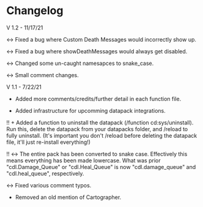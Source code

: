 # Changelog

V 1.2 - 11/17/21

↔ Fixed a bug where Custom Death Messages would incorrectly show up.

↔ Fixed a bug where showDeathMessages would always get disabled.

↔ Changed some un-caught namesapces to snake_case.

↔ Small comment changes.


V 1.1 - 7/22/21

+ Added more comments/credits/further detail in each function file.

+ Added infrastructure for upcomming datapack integrations.

!! + Added a function to uninstall the datapack (/function cd:sys/uninstall).
Run this, delete the datapack from your datapacks folder, and /reload to fully uninstall.
(It's important you don't /reload before deleting the datapack file, it'll just re-install everything!)

!! ↔ The entire pack has been converted to snake case. Effectively this means everything has been made lowercase.
What was prior "cdl.Damage_Queue" or "cdl.Heal_Queue" is now "cdl.damage_queue" and "cdl.heal_queue", respectively.

↔ Fixed various comment typos.

- Removed an old mention of Cartographer.